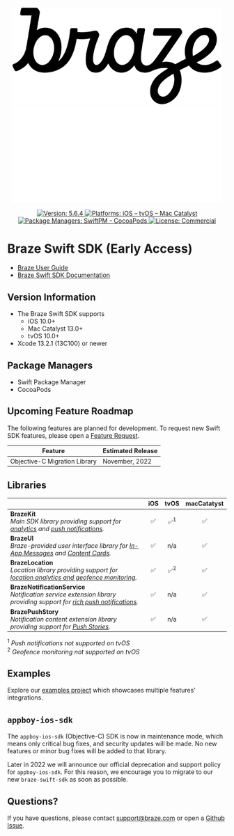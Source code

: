 <p align="center">
  <img width="480" alt="Braze Logo" src=".github/assets/logo-light.png#gh-light-mode-only" />
  <img width="480" alt="Braze Logo" src=".github/assets/logo-dark.png#gh-dark-mode-only" />
</p>

<p align="center">
  <a href="https://github.com/braze-inc/braze-swift-sdk/releases">
    <img src="https://badgen.net/badge/version/5.6.4/blue" alt="Version: 5.6.4">
  </a>
  <a href="#">
    <img src="https://badgen.net/badge/platforms/iOS%20%7C%20tvOS%20%7C%20Mac%20Catalyst/orange"
      alt="Platforms: iOS – tvOS – Mac Catalyst">
  </a>
  <a href="#">
    <img src="https://badgen.net/badge/package%20managers/SwiftPM%20%7C%20CocoaPods/green" alt="Package Managers: SwiftPM - CocoaPods">
  </a>
  <a href="https://github.com/braze-inc/braze-swift-sdk/blob/main/LICENSE">
    <img src="https://badgen.net/badge/license/Commercial/black" alt="License: Commercial">
  </a>
</p>

# Braze Swift SDK (Early Access)

- [Braze User Guide](https://www.braze.com/docs/user_guide/introduction/ "Braze User Guide")
- [Braze Swift SDK Documentation](https://braze-inc.github.io/braze-swift-sdk)

## Version Information
- The Braze Swift SDK supports
  - iOS 10.0+
  - Mac Catalyst 13.0+
  - tvOS 10.0+
- Xcode 13.2.1 (13C100) or newer

## Package Managers
- Swift Package Manager
- CocoaPods

## Upcoming Feature Roadmap

The following features are planned for development. To request new Swift SDK features, please open a [Feature Request](https://github.com/braze-inc/braze-swift-sdk/issues).

| Feature | Estimated Release |
|---|---|
| Objective-C Migration Library | November, 2022 |

## Libraries

<!-- Table generated with https://www.tablesgenerator.com/markdown_tables -->

|                                                                                                                             |  iOS  |     tvOS      | macCatatyst |
| --------------------------------------------------------------------------------------------------------------------------- | :---: | :-----------: | :---------: |
| **BrazeKit**</br> _Main SDK library providing support for [analytics] and [push notifications]._                            |   ✅   | ✅<sup>1</sup> |      ✅      |
| **BrazeUI**</br> _Braze-provided user interface library for [In-App Messages] and [Content Cards]._                         |   ✅   |      n/a      |      ✅      |
| **BrazeLocation**</br> _Location library providing support for [location analytics and geofence monitoring]._               |   ✅   | ✅<sup>2</sup> |      ✅      |
| **BrazeNotificationService**</br> _Notification service extension library providing support for [rich push notifications]._ |   ✅   |      n/a      |      ✅      |
| **BrazePushStory**</br> _Notification content extension library providing support for [Push Stories]._                      |   ✅   |      n/a      |      ✅      |

<sup>1</sup> _Push notifications not supported on tvOS_</br>
<sup>2</sup> _Geofence monitoring not supported on tvOS_

[analytics]: https://www.braze.com/docs/user_guide/data_and_analytics/user_data_collection/sdk_data_collection/
[push notifications]: https://www.braze.com/docs/user_guide/message_building_by_channel/push
[In-App Messages]: https://www.braze.com/docs/user_guide/message_building_by_channel/in-app_messages
[Content Cards]: https://www.braze.com/docs/user_guide/message_building_by_channel/content_cards
[location analytics and geofence monitoring]: https://www.braze.com/docs/user_guide/engagement_tools/locations_and_geofences
[rich push notifications]: https://www.braze.com/docs/user_guide/message_building_by_channel/push/ios/rich_notifications/
[Push Stories]: https://www.braze.com/docs/user_guide/message_building_by_channel/push/advanced_push_options/push_stories/

## Examples

Explore our [examples project](/Examples) which showcases multiple features' integrations.

## `appboy-ios-sdk`

The `appboy-ios-sdk` (Objective-C) SDK is now in maintenance mode, which means only critical bug fixes, and security updates will be made. No new features or minor bug fixes will be added to that library. 

Later in 2022 we will announce our official deprecation and support policy for `appboy-ios-sdk`. For this reason, we encourage you to migrate to our new `braze-swift-sdk` as soon as possible.


## Questions?

If you have questions, please contact [support@braze.com](mailto:support@braze.com) or open a [Github Issue](https://github.com/braze-inc/braze-swift-sdk/issues).
